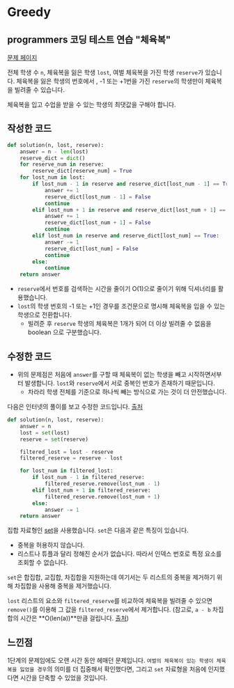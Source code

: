 # Greedy

## programmers 코딩 테스트 연습 "체육복"

[문제 페이지](https://programmers.co.kr/learn/courses/30/lessons/42862?language=python3)

전체 학생 수 `n`, 체육복을 잃은 학생 `lost`, 여벌 체육복을 가진 학생 `reserve`가 있습니다. 체육복을 잃은 학생의 번호에서 , -1 또는 +1번을 가진 `reserve`의 학생만이 체육복을 빌려줄 수 있습니다.

체육복을 입고 수업을 받을 수 있는 학생의 최댓값을 구해야 합니다.

## 작성한 코드

```python
def solution(n, lost, reserve):
    answer = n - len(lost)
    reserve_dict = dict()
    for reserve_num in reserve:
        reserve_dict[reserve_num] = True
    for lost_num in lost:
        if lost_num - 1 in reserve and reserve_dict[lost_num - 1] == True:
            answer += 1
            reserve_dict[lost_num - 1] = False
            continue
        elif lost_num + 1 in reserve and reserve_dict[lost_num + 1] == True:
            answer += 1
            reserve_dict[lost_num + 1] = False
            continue
        elif lost_num in reserve and reserve_dict[lost_num] == True:
            answer -= 1
            reserve_dict[lost_num] = False
            continue
        else:
            continue
    return answer
```

- `reserve`에서 번호를 검색하는 시간을 줄이기 O(1)으로 줄이기 위해 딕셔너리를 활용했습니다.
- `lost`의 학생 번호의 -1 또는 +1인 경우를 조건문으로 명시해 체육복을 입을 수 있는 학생으로 전환합니다.
  - 빌려준 후 `reserve` 학생의 체육복은 1개가 되어 더 이상 빌려줄 수 없음을 boolean 으로 구분했습니다.

## 수정한 코드

- 위의 문제점은 처음에 `answer`를 구할 때 체육복이 없는 학생을 빼고 시작하면서부터 발생합니다. `lost`와 `reserve`에서 서로 중복인 번호가 존재하기 때문입니다.
  - 차라리 학생 전체를 기준으로 하나씩 빼는 방식으로 가는 것이 더 안전했습니다.

다음은 인터넷의 풀이를 보고 수정한 코드입니다. [출처](https://velog.io/@ckr3453/프로그래머스-체육복)

```python
def solution(n, lost, reserve):
    answer = n
    lost = set(lost)
    reserve = set(reserve)

    filtered_lost = lost - reserve
    filtered_reserve = reserve - lost

    for lost_num in filtered_lost:
        if lost_num - 1 in filtered_reserve:
            filtered_reserve.remove(lost_num - 1)
        elif lost_num + 1 in filtered_reserve:
            filtered_reserve.remove(lost_num + 1)
        else:
            answer -= 1
    return answer
```

집합 자료형인 [set](https://wikidocs.net/1015)을 사용했습니다. `set`은 다음과 같은 특징이 있습니다.

- 중복을 허용하지 않습니다.
- 리스트나 튜플과 달리 정해진 순서가 없습니다. 따라서 인덱스 번호로 특정 요소를 조회할 수 없습니다.

`set`은 합집합, 교집합, 차집합을 지원하는데 여기서는 두 리스트의 중복을 제거하기 위해 차집합을 사용해 중복을 제거했습니다.

`lost` 리스트의 요소와 `filtered_reserve`를 비교하여 체육복을 빌려줄 수 있으면 `remove()`를 이용해 그 값을 `filtered_reserve`에서 제거합니다. (참고로, `a - b` 차집합의 시간은 **O(len(a))**만큼 걸립니다. [출처](https://wiki.python.org/moin/TimeComplexity))

## 느낀점

1단계의 문제임에도 오랜 시간 동안 헤매던 문제입니다. `여벌의 체육복이 있는 학생이 체육복을 잃었을 경우`의 의미를 더 집중해서 확인했다면, 그리고 `set` 자료형을 처음에 인지했다면 시간을 단축할 수 있었을 것입니다.
